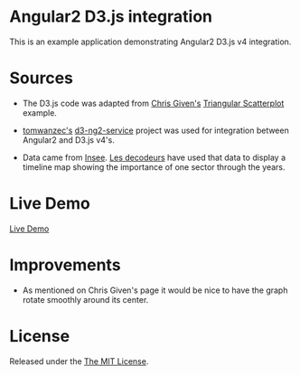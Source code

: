 # Angular2 D3.js integration

This is an example application demonstrating Angular2 D3.js v4 integration.

# Sources

* The D3.js code was adapted from [Chris Given's](https://bl.ocks.org/cmgiven) [Triangular Scatterplot](https://bl.ocks.org/cmgiven/a0f58034cea5331a814b30b74aacb8af) example.

* [tomwanzec's](https://github.com/tomwanzek) [d3-ng2-service](https://github.com/tomwanzek/d3-ng2-service) project was used for integration between Angular2 and D3.js v4's.

* Data came from [Insee](http://www.insee.fr/fr/themes/detail.asp?reg_id=99&ref_id=ir-irsoceds2014). [Les decodeurs](http://www.lemonde.fr/les-decodeurs/article/2016/09/19/visualisez-vingt-cinq-ans-de-desindustrialisation-dans-les-departements-francais_5000083_4355770.html) have used that data to display a timeline map showing the importance of one sector through the years.

# Live Demo
[Live Demo](https://jonasrenault.github.io/triangular/)

# Improvements

* As mentioned on Chris Given's page it would be nice to have the graph rotate smoothly around its center.

# License
Released under the [The MIT License](https://opensource.org/licenses/MIT).
